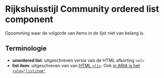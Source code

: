 # Rijkshuisstijl Community ordered list component

Opsomming waar de volgorde van items in de lijst niet van belang is.

## Terminologie

- **unordered list**: uitgeschreven versie van de HTML afkorting `<ol>`
- **list item**: uitgeschreven van van [HTML `<li>`](https://html.spec.whatwg.org/multipage/grouping-content.html#the-li-element). Ook [in ARIA is het `role="listitem"`](https://www.w3.org/TR/wai-aria-1.2/#listitem)
